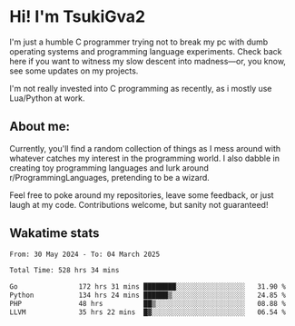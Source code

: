 # Hi! I'm TsukiGva2

I'm just a humble C programmer trying not to break my pc with dumb operating systems and programming language experiments. Check back here if you want to witness my slow descent into madness—or, you know, see some updates on my projects.

I'm not really invested into C programming as recently, as i mostly use Lua/Python at work.

## About me:

Currently, you'll find a random collection of things as I mess around with whatever catches my interest in the programming world. I also dabble in creating toy programming languages and lurk around r/ProgrammingLanguages, pretending to be a wizard.

Feel free to poke around my repositories, leave some feedback, or just laugh at my code. Contributions welcome, but sanity not guaranteed!

## Wakatime stats
<!--START_SECTION:waka-->

```txt
From: 30 May 2024 - To: 04 March 2025

Total Time: 528 hrs 34 mins

Go               172 hrs 31 mins ████████░░░░░░░░░░░░░░░░░   31.90 %
Python           134 hrs 24 mins ██████▒░░░░░░░░░░░░░░░░░░   24.85 %
PHP              48 hrs          ██▒░░░░░░░░░░░░░░░░░░░░░░   08.88 %
LLVM             35 hrs 22 mins  █▓░░░░░░░░░░░░░░░░░░░░░░░   06.54 %
```

<!--END_SECTION:waka-->
